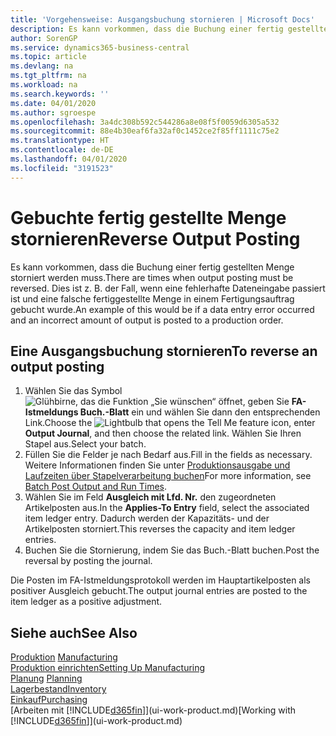 ```yaml
---
title: 'Vorgehensweise: Ausgangsbuchung stornieren | Microsoft Docs'
description: Es kann vorkommen, dass die Buchung einer fertig gestellten Menge storniert werden muss. Dies ist z. B. der Fall, wenn eine fehlerhafte Dateneingabe passiert ist und eine falsche fertiggestellte Menge in einem Fertigungsauftrag gebucht wurde.
author: SorenGP
ms.service: dynamics365-business-central
ms.topic: article
ms.devlang: na
ms.tgt_pltfrm: na
ms.workload: na
ms.search.keywords: ''
ms.date: 04/01/2020
ms.author: sgroespe
ms.openlocfilehash: 3a4dc308b592c544286a8e08f5f0059d6305a532
ms.sourcegitcommit: 88e4b30eaf6fa32af0c1452ce2f85ff1111c75e2
ms.translationtype: HT
ms.contentlocale: de-DE
ms.lasthandoff: 04/01/2020
ms.locfileid: "3191523"
---
```

# <a name="reverse-output-posting"></a><span data-ttu-id="f9800-104">Gebuchte fertig gestellte Menge stornieren</span><span class="sxs-lookup"><span data-stu-id="f9800-104">Reverse Output Posting</span></span>
<span data-ttu-id="f9800-105">Es kann vorkommen, dass die Buchung einer fertig gestellten Menge storniert werden muss.</span><span class="sxs-lookup"><span data-stu-id="f9800-105">There are times when output posting must be reversed.</span></span> <span data-ttu-id="f9800-106">Dies ist z. B. der Fall, wenn eine fehlerhafte Dateneingabe passiert ist und eine falsche fertiggestellte Menge in einem Fertigungsauftrag gebucht wurde.</span><span class="sxs-lookup"><span data-stu-id="f9800-106">An example of this would be if a data entry error occurred and an incorrect amount of output is posted to a production order.</span></span>  

## <a name="to-reverse-an-output-posting"></a><span data-ttu-id="f9800-107">Eine Ausgangsbuchung stornieren</span><span class="sxs-lookup"><span data-stu-id="f9800-107">To reverse an output posting</span></span>  
1.  <span data-ttu-id="f9800-108">Wählen Sie das Symbol ![Glühbirne, das die Funktion „Sie wünschen“ öffnet](media/ui-search/search_small.png "Was möchten Sie tun?"), geben Sie **FA-Istmeldungs Buch.-Blatt** ein und wählen Sie dann den entsprechenden Link.</span><span class="sxs-lookup"><span data-stu-id="f9800-108">Choose the ![Lightbulb that opens the Tell Me feature](media/ui-search/search_small.png "Tell me what you want to do") icon, enter **Output Journal**, and then choose the related link.</span></span> <span data-ttu-id="f9800-109">Wählen Sie Ihren Stapel aus.</span><span class="sxs-lookup"><span data-stu-id="f9800-109">Select your batch.</span></span>  
2. <span data-ttu-id="f9800-110">Füllen Sie die Felder je nach Bedarf aus.</span><span class="sxs-lookup"><span data-stu-id="f9800-110">Fill in the fields as necessary.</span></span> <span data-ttu-id="f9800-111">Weitere Informationen finden Sie unter [Produktionsausgabe und Laufzeiten über Stapelverarbeitung buchen](production-how-to-post-output-quantity.md)</span><span class="sxs-lookup"><span data-stu-id="f9800-111">For more information, see [Batch Post Output and Run Times](production-how-to-post-output-quantity.md).</span></span>
3.  <span data-ttu-id="f9800-112">Wählen Sie im Feld **Ausgleich mit Lfd. Nr.** den zugeordneten Artikelposten aus.</span><span class="sxs-lookup"><span data-stu-id="f9800-112">In the **Applies-To Entry** field, select the associated item ledger entry.</span></span> <span data-ttu-id="f9800-113">Dadurch werden der Kapazitäts- und der Artikelposten storniert.</span><span class="sxs-lookup"><span data-stu-id="f9800-113">This reverses the capacity and item ledger entries.</span></span>  
4. <span data-ttu-id="f9800-114">Buchen Sie die Stornierung, indem Sie das Buch.-Blatt buchen.</span><span class="sxs-lookup"><span data-stu-id="f9800-114">Post the reversal by posting the journal.</span></span>  

<span data-ttu-id="f9800-115">Die Posten im FA-Istmeldungsprotokoll werden im Hauptartikelposten als positiver Ausgleich gebucht.</span><span class="sxs-lookup"><span data-stu-id="f9800-115">The output journal entries are posted to the item ledger as a positive adjustment.</span></span>  

## <a name="see-also"></a><span data-ttu-id="f9800-116">Siehe auch</span><span class="sxs-lookup"><span data-stu-id="f9800-116">See Also</span></span>  
 <span data-ttu-id="f9800-117">[Produktion](production-manage-manufacturing.md)  </span><span class="sxs-lookup"><span data-stu-id="f9800-117">[Manufacturing](production-manage-manufacturing.md)  </span></span>  
 [<span data-ttu-id="f9800-118">Produktion einrichten</span><span class="sxs-lookup"><span data-stu-id="f9800-118">Setting Up Manufacturing</span></span>](production-configure-production-processes.md)  
 <span data-ttu-id="f9800-119">[Planung](production-planning.md)    </span><span class="sxs-lookup"><span data-stu-id="f9800-119">[Planning](production-planning.md)    </span></span>  
 [<span data-ttu-id="f9800-120">Lagerbestand</span><span class="sxs-lookup"><span data-stu-id="f9800-120">Inventory</span></span>](inventory-manage-inventory.md)  
 [<span data-ttu-id="f9800-121">Einkauf</span><span class="sxs-lookup"><span data-stu-id="f9800-121">Purchasing</span></span>](purchasing-manage-purchasing.md)  
 <span data-ttu-id="f9800-122">[Arbeiten mit [!INCLUDE[d365fin](includes/d365fin_md.md)]](ui-work-product.md)</span><span class="sxs-lookup"><span data-stu-id="f9800-122">[Working with [!INCLUDE[d365fin](includes/d365fin_md.md)]](ui-work-product.md)</span></span>  
